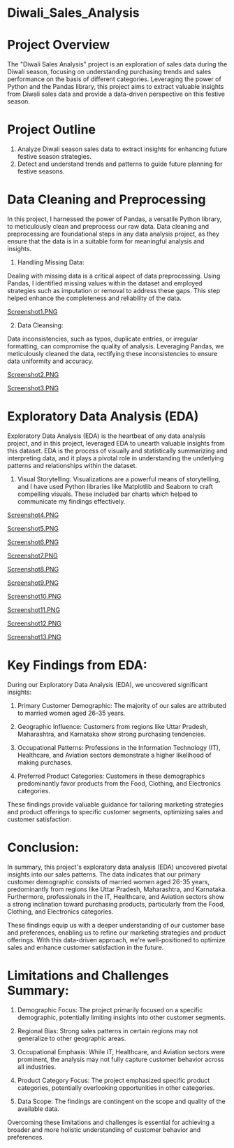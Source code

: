 # Diwali_Sales_Analysis

# Project Overview

The "Diwali Sales Analysis" project is an exploration of sales data during the Diwali season, focusing on understanding purchasing trends and sales performance on the basis of different categories. Leveraging the power of Python and the Pandas library, this project aims to extract valuable insights from Diwali sales data and provide a data-driven perspective on this festive season.

# Project Outline

1. Analyze Diwali season sales data to extract insights for enhancing future festive season strategies.
2. Detect and understand trends and patterns to guide future planning for festive seasons.

# Data Cleaning and Preprocessing

In this project, I harnessed the power of Pandas, a versatile Python library, to meticulously clean and preprocess our raw data. Data cleaning and preprocessing are foundational steps in any data analysis project, as they ensure that the data is in a suitable form for meaningful analysis and insights.


1. Handling Missing Data:

Dealing with missing data is a critical aspect of data preprocessing. Using Pandas, I identified missing values within the dataset and employed strategies such as imputation or removal to address these gaps. This step helped enhance the completeness and reliability of the data.

[Screenshot1.PNG](PNG_Files/Screenshot1.PNG)

2. Data Cleansing:

Data inconsistencies, such as typos, duplicate entries, or irregular formatting, can compromise the quality of analysis. Leveraging Pandas, we meticulously cleaned the data, rectifying these inconsistencies to ensure data uniformity and accuracy.

[Screenshot2.PNG](PNG_Files/Screenshot2.PNG)

[Screenshot3.PNG](PNG_Files/Screenshot3.PNG)

# Exploratory Data Analysis (EDA)

Exploratory Data Analysis (EDA) is the heartbeat of any data analysis project, and in this project, leveraged EDA to unearth valuable insights from this dataset. EDA is the process of visually and statistically summarizing and interpreting data, and it plays a pivotal role in understanding the underlying patterns and relationships within the dataset.

1. Visual Storytelling:
Visualizations are a powerful means of storytelling, and I have used Python libraries like Matplotlib and Seaborn to craft compelling visuals. These included bar charts which helped to communicate my findings effectively.

[Screenshot4.PNG](PNG_Files/Screenshot4.PNG)

[Screenshot5.PNG](PNG_Files/Screenshot5.PNG)

[Screenshot6.PNG](PNG_Files/Screenshot6.PNG)

[Screenshot7.PNG](PNG_Files/Screenshot7.PNG)

[Screenshot8.PNG](PNG_Files/Screenshot8.PNG)

[Screenshot9.PNG](PNG_Files/Screenshot9.PNG)

[Screenshot10.PNG](PNG_Files/Screenshot10.PNG)

[Screenshot11.PNG](PNG_Files/Screenshot11.PNG)

[Screenshot12.PNG](PNG_Files/Screenshot12.PNG)

[Screenshot13.PNG](PNG_Files/Screenshot13.PNG)



# Key Findings from EDA:

During our Exploratory Data Analysis (EDA), we uncovered significant insights:

1. Primary Customer Demographic:
The majority of our sales are attributed to married women aged 26-35 years.

2. Geographic Influence:
Customers from regions like Uttar Pradesh, Maharashtra, and Karnataka show strong purchasing tendencies.

3. Occupational Patterns:
Professions in the Information Technology (IT), Healthcare, and Aviation sectors demonstrate a higher likelihood of making purchases.

4. Preferred Product Categories:
Customers in these demographics predominantly favor products from the Food, Clothing, and Electronics categories.

These findings provide valuable guidance for tailoring marketing strategies and product offerings to specific customer segments, optimizing sales and customer satisfaction.


# Conclusion:

In summary, this project's exploratory data analysis (EDA) uncovered pivotal insights into our sales patterns. The data indicates that our primary customer demographic consists of married women aged 26-35 years, predominantly from regions like Uttar Pradesh, Maharashtra, and Karnataka. Furthermore, professionals in the IT, Healthcare, and Aviation sectors show a strong inclination toward purchasing products, particularly from the Food, Clothing, and Electronics categories.

These findings equip us with a deeper understanding of our customer base and preferences, enabling us to refine our marketing strategies and product offerings. With this data-driven approach, we're well-positioned to optimize sales and enhance customer satisfaction in the future.

# Limitations and Challenges Summary:

1. Demographic Focus:
The project primarily focused on a specific demographic, potentially limiting insights into other customer segments.

2. Regional Bias:
Strong sales patterns in certain regions may not generalize to other geographic areas.

3. Occupational Emphasis:
While IT, Healthcare, and Aviation sectors were prominent, the analysis may not fully capture customer behavior across all industries.

4. Product Category Focus:
The project emphasized specific product categories, potentially overlooking opportunities in other categories.

5. Data Scope:
The findings are contingent on the scope and quality of the available data.

Overcoming these limitations and challenges is essential for achieving a broader and more holistic understanding of customer behavior and preferences.


